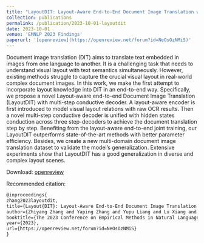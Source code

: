 ```yaml
---
title: "LayoutDIT: Layout-Aware End-to-End Document Image Translation with Multi-Step Conductive Decoder"
collection: publications
permalink: /publication/2023-10-01-layoutdit
date: 2023-10-01
venue: 'EMNLP 2023 Findings'
paperurl: '[openreview](https://openreview.net/forum?id=NeOsOzNMiS)'
---
```

Document image translation (DIT) aims to translate text embedded in images from one language to another.
It is a challenging task that needs to understand visual layout with text semantics simultaneously.
However, existing methods struggle to capture the crucial visual layout in real-world complex document images.
In this work, we make the first attempt to incorporate layout knowledge into DIT in an end-to-end way.
Specifically, we propose a novel Layout-aware end-to-end Document Image Translation (LayoutDIT) with multi-step conductive decoder.
A layout-aware encoder is first introduced to model visual layout relations with raw OCR results.
Then a novel multi-step conductive decoder is unified with hidden states conduction across three step-decoders to achieve the document translation step by step.
Benefiting from the layout-aware end-to-end joint training, our LayoutDIT outperforms state-of-the-art methods with better parameter efficiency.
Besides, we create a new multi-domain document image translation dataset to validate the model’s generalization.
Extensive experiments show that LayoutDIT has a good generalization in diverse and complex layout scenes.

Download: [openreview](https://openreview.net/forum?id=NeOsOzNMiS)

Recommended citation:
```latex
@inproceedings{
zhang2023layoutdit,
title={Layout{DIT}: Layout-Aware End-to-End Document Image Translation with Multi-Step Conductive Decoder},
author={Zhiyang Zhang and Yaping Zhang and Yupu Liang and Lu Xiang and Yang Zhao and Yu Zhou and Chengqing Zong},
booktitle={The 2023 Conference on Empirical Methods in Natural Language Processing},
year={2023},
url={https://openreview.net/forum?id=NeOsOzNMiS}
}
```
